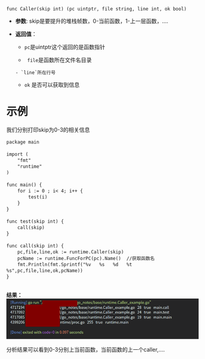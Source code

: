 <!--
 * @Author: your name
 * @Date: 2022-04-26 14:46:14
 * @LastEditTime: 2022-04-26 15:25:40
 * @LastEditors: Please set LastEditors
 * @Description: 打开koroFileHeader查看配置 进行设置: https://github.com/OBKoro1/koro1FileHeader/wiki/%E9%85%8D%E7%BD%AE
 * @FilePath: /go_notes/docs/runtime.Caller理解.md
-->
```
func Caller(skip int) (pc uintptr, file string, line int, ok bool)
```

- <b>参数</b>: skip是要提升的堆栈帧数，0-当前函数，1-上一层函数，....
- <b>返回值</b>：

     -  `pc`是uintptr这个返回的是函数指针

     - ` file`是函数所在文件名目录

      - `line`所在行号

     - `ok` 是否可以获取到信息


# 示例
我们分别打印skip为0-3的相关信息

```
package main
 
import (
	"fmt"
	"runtime"
)
 
func main() {
	for i := 0 ; i< 4; i++ {
		test(i)
	}
}
 
func test(skip int) {
	call(skip)
}
 
func call(skip int) {
	pc,file,line,ok := runtime.Caller(skip)
	pcName := runtime.FuncForPC(pc).Name()  //获取函数名
	fmt.Println(fmt.Sprintf("%v   %s   %d   %t   %s",pc,file,line,ok,pcName))
}


```
<b>结果：</b>
![](./assets/../../assets/runtime.caller.png)

分析结果可以看到0-3分别上当前函数，当前函数的上一个caller,....
